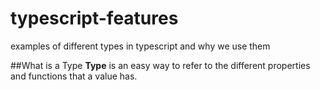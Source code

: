# typescript-features
examples of different types in typescript and why we use them

##What is a Type
**Type** is an easy way to refer to the different properties and functions that a value has.